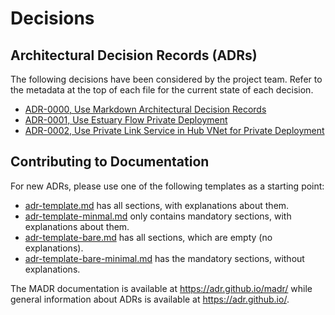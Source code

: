 # Decisions

## Architectural Decision Records (ADRs)

The following decisions have been considered by the project team. Refer to the metadata at the top of each file for the current state of each decision.

* [ADR-0000, Use Markdown Architectural Decision Records](0000-use-markdown-architectural-decision-records.md)
* [ADR-0001, Use Estuary Flow Private Deployment](0001-use-estuary-flow-private-deployment.md)
* [ADR-0002, Use Private Link Service in Hub VNet for Private Deployment](0002-use-private-link-service-in-hub-vnet.md)

## Contributing to Documentation

For new ADRs, please use one of the following templates as a starting point:

* [adr-template.md](templates/adr-template.md) has all sections, with explanations about them.
* [adr-template-minmal.md](templates/adr-template-minimal.md) only contains mandatory sections, with explanations about them. <!-- ### Consequences also contained, though marked as "optional" -->
* [adr-template-bare.md](templates/adr-template-bare.md) has all sections, which are empty (no explanations).
* [adr-template-bare-minimal.md](templates/adr-template-bare-minimal.md) has the mandatory sections, without explanations. <!-- ### Consequences also contained, though marked as "optional" -->

The MADR documentation is available at <https://adr.github.io/madr/> while general information about ADRs is available at <https://adr.github.io/>.
